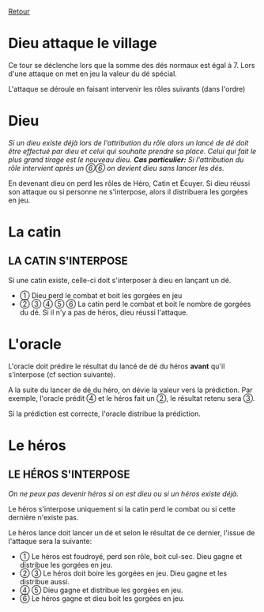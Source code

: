 [Retour](..)

# Dieu attaque le village
Ce tour se déclenche lors que la somme des dés normaux est égal à 7. Lors d'une attaque on met en jeu la valeur du dé spécial.

L'attaque se déroule en faisant intervenir les rôles suivants (dans l'ordre)

# Dieu
*Si un dieu existe déjà lors de l'attribution du rôle alors un lancé de dé doit être effectué par dieu et celui qui souhaite prendre sa place. Celui qui fait le plus grand tirage est le nouveau dieu. **Cas particulier:** Si l'attribution du rôle intervient après un ⑥⑥ on devient dieu sans lancer les dés.*

En devenant dieu on perd les rôles de Héro, Catin et Écuyer.
Si dieu réussi son attaque ou si personne ne s'interpose, alors il distribuera les gorgées en jeu.

# La catin
## LA CATIN S'INTERPOSE
Si une catin existe, celle-ci doit s'interposer à dieu en lançant un dé.
- ① Dieu perd le combat et boit les gorgées en jeu
- ②	③	④	⑤	⑥ La catin perd le combat et boit le nombre de gorgées du dé. Si il n'y a pas de héros, dieu réussi l'attaque.

# L'oracle
L'oracle doit prédire le résultat du lancé de dé du héros **avant** qu'il s'interpose (cf section suivante).

A la suite du lancer de dé du héro, on dévie la valeur vers la prédiction. Par exemple, l'oracle prédit ④ et le héros fait un ②, le résultat retenu sera ③.

Si la prédiction est correcte, l'oracle distribue la prédiction.

# Le héros
## LE HÉROS S'INTERPOSE
*On ne peux pas devenir héros si on est dieu ou si un héros existe déjà.*

Le héros s'interpose uniquement si la catin perd le combat ou si cette dernière n'existe pas.

Le héros lance doit lancer un dé et selon le résultat de ce dernier, l'issue de l'attaque sera la suivante:

- ① Le héros est foudroyé, perd son rôle, boit cul-sec. Dieu gagne et distribue les gorgées en jeu.
- ②	③	Le héros doit boire les gorgées en jeu. Dieu gagne et les distribue aussi.
- ④	⑤	Dieu gagne et distribue les gorgées en jeu.
- ⑥ Le héros gagne et dieu boit les gorgées en jeu.
